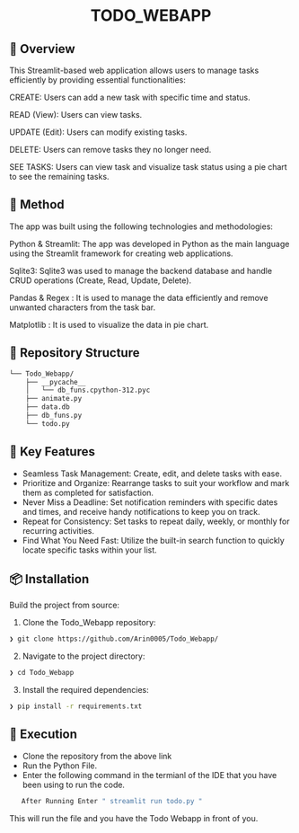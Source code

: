 

<p align="center">
    <h1 align="center">TODO_WEBAPP</h1>
</p>






## 📍 Overview

This Streamlit-based web application allows users to manage tasks efficiently by providing essential functionalities:

CREATE: Users can add a new task with specific time and status.

READ (View): Users can view tasks.

UPDATE (Edit): Users can modify existing tasks.

DELETE: Users can remove tasks they no longer need.

SEE TASKS: Users can view task and visualize task status using a pie chart to see the remaining tasks. 




## 🚀 Method

The app was built using the following technologies and methodologies:

Python & Streamlit: The app was developed in Python as the main language using the Streamlit framework for creating web applications.

Sqlite3: Sqlite3 was used to manage the backend database and handle CRUD operations (Create, Read, Update, Delete).

Pandas & Regex : It is used to manage the data efficiently and remove unwanted characters from the task bar.

Matplotlib : It is used to visualize the data in pie chart.



##  📂 Repository Structure

```sh
└── Todo_Webapp/
    ├── __pycache__
    │   └── db_funs.cpython-312.pyc
    ├── animate.py
    ├── data.db
    ├── db_funs.py
    └── todo.py
```


## 👾 Key Features

- Seamless Task Management: Create, edit, and delete tasks with ease.
- Prioritize and Organize: Rearrange tasks to suit your workflow and mark them as completed for satisfaction.
- Never Miss a Deadline: Set notification reminders with specific dates and times, and receive handy notifications to keep you on track.
- Repeat for Consistency: Set tasks to repeat daily, weekly, or monthly for recurring activities.
- Find What You Need Fast: Utilize the built-in search function to quickly locate specific tasks within your list.



##  📦 Installation

Build the project from source:

1. Clone the Todo_Webapp repository:
```sh
❯ git clone https://github.com/Arin0005/Todo_Webapp/
```

2. Navigate to the project directory:
```sh
❯ cd Todo_Webapp
```

3. Install the required dependencies:
```sh
❯ pip install -r requirements.txt
```



## 🤖 Execution
- Clone the repository from the above link
- Run the Python File.
- Enter the following command in the termianl of the IDE that you have been using to run the code.
```bash
   After Running Enter " streamlit run todo.py " 
```
This will run the file and you have the Todo Webapp in front of you.


